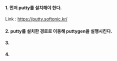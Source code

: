 #### 1. 먼저 putty를 설치해야 한다.
Link : https://putty.softonic.kr/

#### 2. putty를 설치한 경로로 이동해 puttygen을 실행시킨다.

#### 3.

#### 4.


